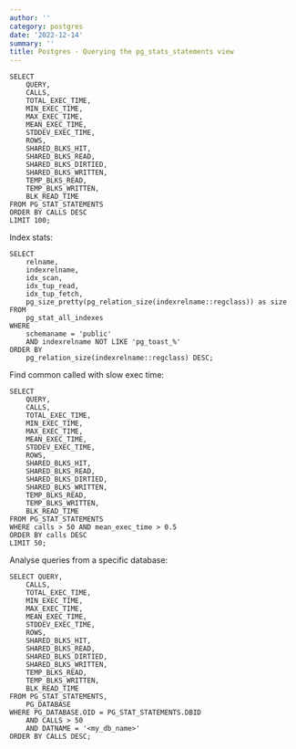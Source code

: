 ```yaml
---
author: ''
category: postgres
date: '2022-12-14'
summary: ''
title: Postgres - Querying the pg_stats_statements view
---
```


    SELECT 
        QUERY,
        CALLS,
        TOTAL_EXEC_TIME,
        MIN_EXEC_TIME,
        MAX_EXEC_TIME,
        MEAN_EXEC_TIME,
        STDDEV_EXEC_TIME,
        ROWS,
        SHARED_BLKS_HIT,
        SHARED_BLKS_READ,
        SHARED_BLKS_DIRTIED,
        SHARED_BLKS_WRITTEN,
        TEMP_BLKS_READ,
        TEMP_BLKS_WRITTEN,
        BLK_READ_TIME
    FROM PG_STAT_STATEMENTS
    ORDER BY CALLS DESC
    LIMIT 100;

Index stats:

    SELECT
        relname,
        indexrelname,
        idx_scan,
        idx_tup_read,
        idx_tup_fetch,
        pg_size_pretty(pg_relation_size(indexrelname::regclass)) as size
    FROM
        pg_stat_all_indexes
    WHERE
        schemaname = 'public'
        AND indexrelname NOT LIKE 'pg_toast_%'
    ORDER BY
        pg_relation_size(indexrelname::regclass) DESC;

Find common called with slow exec time:

    SELECT 
        QUERY,
        CALLS,
        TOTAL_EXEC_TIME,
        MIN_EXEC_TIME,
        MAX_EXEC_TIME,
        MEAN_EXEC_TIME,
        STDDEV_EXEC_TIME,
        ROWS,
        SHARED_BLKS_HIT,
        SHARED_BLKS_READ,
        SHARED_BLKS_DIRTIED,
        SHARED_BLKS_WRITTEN,
        TEMP_BLKS_READ,
        TEMP_BLKS_WRITTEN,
        BLK_READ_TIME
    FROM PG_STAT_STATEMENTS
    WHERE calls > 50 AND mean_exec_time > 0.5
    ORDER BY calls DESC
    LIMIT 50;

Analyse queries from a specific database:

    SELECT QUERY,
        CALLS,
        TOTAL_EXEC_TIME,
        MIN_EXEC_TIME,
        MAX_EXEC_TIME,
        MEAN_EXEC_TIME,
        STDDEV_EXEC_TIME,
        ROWS,
        SHARED_BLKS_HIT,
        SHARED_BLKS_READ,
        SHARED_BLKS_DIRTIED,
        SHARED_BLKS_WRITTEN,
        TEMP_BLKS_READ,
        TEMP_BLKS_WRITTEN,
        BLK_READ_TIME
    FROM PG_STAT_STATEMENTS,
        PG_DATABASE
    WHERE PG_DATABASE.OID = PG_STAT_STATEMENTS.DBID
        AND CALLS > 50
        AND DATNAME = '<my_db_name>'
    ORDER BY CALLS DESC;